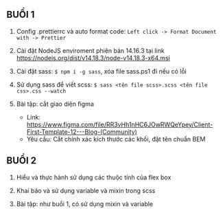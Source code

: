 ## BUỔI 1

1. Config .prettierrc và auto format code: `Left click -> Format Document with -> Prettier`

2. Cài đặt NodeJS enviroment phiên bản 14.16.3 tại link https://nodejs.org/dist/v14.18.3/node-v14.18.3-x64.msi

3. Cài đặt sass: `$ npm i -g sass`, xóa file sass.ps1 đi nếu có lỗi

4. Sử dụng sass để viết scss: `$ sass <tên file scss>.scss <tên file css>.css --watch`

5. Bài tập: cắt giao diện figma
    - Link: https://www.figma.com/file/RR3vHh1nHC6JOwRWQeYpey/Client-First-Template-12---Blog-(Community)
    - Yêu cầu: Cắt chính xác kích thước các khối, đặt tên chuẩn BEM

## BUỔI 2

1. Hiểu và thực hành sử dụng các thuộc tính của flex box

2. Khai báo và sử dụng variable và mixin trong scss

3. Bài tập: như buổi 1, có sử dụng mixin và variable
